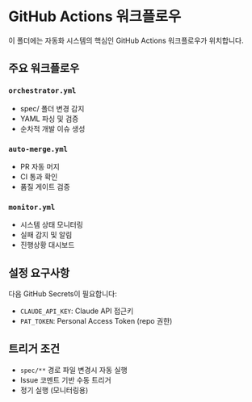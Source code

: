 # GitHub Actions 워크플로우

이 폴더에는 자동화 시스템의 핵심인 GitHub Actions 워크플로우가 위치합니다.

## 주요 워크플로우

### `orchestrator.yml`
- spec/ 폴더 변경 감지
- YAML 파싱 및 검증
- 순차적 개발 이슈 생성

### `auto-merge.yml`
- PR 자동 머지
- CI 통과 확인
- 품질 게이트 검증

### `monitor.yml`
- 시스템 상태 모니터링
- 실패 감지 및 알림
- 진행상황 대시보드

## 설정 요구사항

다음 GitHub Secrets이 필요합니다:
- `CLAUDE_API_KEY`: Claude API 접근키
- `PAT_TOKEN`: Personal Access Token (repo 권한)

## 트리거 조건

- `spec/**` 경로 파일 변경시 자동 실행
- Issue 코멘트 기반 수동 트리거
- 정기 실행 (모니터링용)
